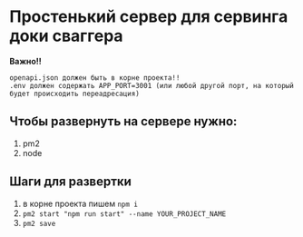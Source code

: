 # Простенький сервер для сервинга доки сваггера

**Важно!!**

> > >

    openapi.json должен быть в корне проекта!!
    .env должен содержать APP_PORT=3001 (или любой другой порт, на который будет происходить переадресация)

> > >

## Чтобы развернуть на сервере нужно:

1. pm2
2. node

## Шаги для развертки

1. в корне проекта пишем `npm i`
2. `pm2 start "npm run start" --name YOUR_PROJECT_NAME`
3. `pm2 save`
